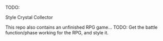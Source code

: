 TODO: 

Style Crystal Collector

This repo also contains an unfinished RPG game...
TODO:
Get the battle function/phase working for the RPG, and style it.
